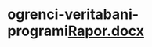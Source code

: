 # ogrenci-veritabani-programi[Rapor.docx](https://github.com/alicancagdas/ogrenci-veritabani-programi/files/9692371/Rapor.docx)
